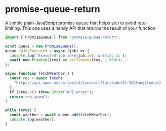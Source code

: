 # promise-queue-return

A simple plain-JavaScript promise queue that helps you to avoid rate-limiting. This one uses a handy API that returns the result of your function.

```js
import { PromiseQueue } from "promise-queue-return";

const queue = new PromiseQueue();
queue.onJobExecuted = async (job) => {
  console.log(`Executed job id=${job.id}, waiting 1s`);
  await new Promise((res) => setTimeout(res, 1_000));
};

async function fetchWeather() {
  const res = await fetch(
    "https://api.open-meteo.com/v1/forecast?latitude=52.52&longitude=13.41&current=temperature_2m",
  );
  if (!res.ok) throw Error("API error");
  return res.json();
}

while (true) {
  const weather = await queue.add(fetchWeather);
  console.log(weather);
}
```
